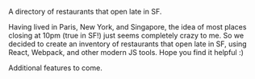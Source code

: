 A directory of restaurants that open late in SF.

Having lived in Paris, New York, and Singapore, the idea of most places closing at 10pm (true in SF!) just seems completely crazy to me. So we decided to create an inventory of restaurants that open late in SF, using React, Webpack, and other modern JS tools. Hope you find it helpful :)

Additional features to come.
